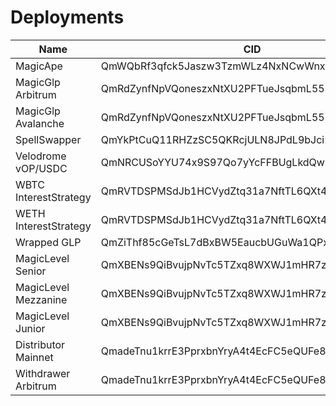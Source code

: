 # Deployments

| Name                  | CID                                            | Task                                                                                                                          |
|-----------------------|------------------------------------------------|-------------------------------------------------------------------------------------------------------------------------------|
| MagicApe              | QmWQbRf3qfck5Jaszw3TzmWLz4NxNCwWnxXriQ5S4uuU2E | [task](https://beta.app.gelato.network/task/0x487a71a1c0b3dc84be5bc08831f3b1d88302468837efb4fff1c55d4f73f93014?chainId=1)     |
| MagicGlp Arbitrum     | QmRdZynfNpVQoneszxNtXU2PFTueJsqbmL55hYxtw7v5oM | [task](https://beta.app.gelato.network/task/0x46cdddc42edb01fb462cb22efd2578d22351629689b00434531df2e254665279?chainId=42161) |
| MagicGlp Avalanche    | QmRdZynfNpVQoneszxNtXU2PFTueJsqbmL55hYxtw7v5oM | [task](https://beta.app.gelato.network/task/0x235c9e3eec00d4492bb8c27760b02a4abf71fe7db31cc8381469c5f0c36b475f?chainId=43114) |
| SpellSwapper          | QmYkPtCuQ11RHZzSC5QKRcjULN8JPdL9bJci2NdTZ3sgoe | [task](https://beta.app.gelato.network/task/0xc529ba3e35a93dea09b4f12f83fb0619643ec06eb2d70396cd72c782c94b3c66?chainId=1)     |
| Velodrome vOP/USDC    | QmNRCUSoYYU74x9S97Qo7yYcFFBUgLkdQwQWBxPwPtzEDq | [task](https://beta.app.gelato.network/task/0x6d706c988387748e2a1838780b4c242df3652d320a44f82bcb7a590d7c3ea84d?chainId=10)    |
| WBTC InterestStrategy | QmRVTDSPMSdJb1HCVydZtq31a7NftTL6QXt48aYyCMDAHZ | [task](https://beta.app.gelato.network/task/0x9379758cb85f52220f42d37a6273fd1ed48c8417504bfdba82bbb9d57bbcc6d0?chainId=1)     |
| WETH InterestStrategy | QmRVTDSPMSdJb1HCVydZtq31a7NftTL6QXt48aYyCMDAHZ | [task](https://beta.app.gelato.network/task/0x244d687bda0412b3a86c86dcf39474a1d73272db53c8caa2cf5fd84f58636396?chainId=1)     |
| Wrapped GLP           | QmZiThf85cGeTsL7dBxBW5EaucbUGuWa1QPxmnU36UdJDE | [task](https://beta.app.gelato.network/task/0x7b689ce2ec1c34ad394f39d895a185725945a52d3d6294cda05242c362c043a8?chainId=42161) |
| MagicLevel Senior     | QmXBENs9QiBvujpNvTc5TZxq8WXWJ1mHR7zAWyjTqPTwu1 | [task](https://beta.app.gelato.network/task/0xeac743d237030d4165f12911f2888890de0965c4fb18b45c35470e3b11924df4?chainId=56) |
| MagicLevel Mezzanine  | QmXBENs9QiBvujpNvTc5TZxq8WXWJ1mHR7zAWyjTqPTwu1 | [task](https://beta.app.gelato.network/task/0xc25898a66a13d0291a242b68f60315ed0c5755528f9f50c1b402c9760f9f516b?chainId=56) |
| MagicLevel Junior     | QmXBENs9QiBvujpNvTc5TZxq8WXWJ1mHR7zAWyjTqPTwu1 | [task](https://beta.app.gelato.network/task/0xeac743d237030d4165f12911f2888890de0965c4fb18b45c35470e3b11924df4?chainId=56) |
| Distributor Mainnet     | QmadeTnu1krrE3PprxbnYryA4t4EcFC5eQUFe8HhrDRm72 | [task](https://beta.app.gelato.network/task/0x89b961b023a535a62e1020775d1c290dfd400cd7084f964b89773dee18396acb?chainId=1) |
| Withdrawer Arbitrum   | QmadeTnu1krrE3PprxbnYryA4t4EcFC5eQUFe8HhrDRm72 | [task](https://beta.app.gelato.network/task/0xbe303dcfc12e4f8adc4b90052946fb72fa84ac1235a623df686e984016080c6d?chainId=42161) |